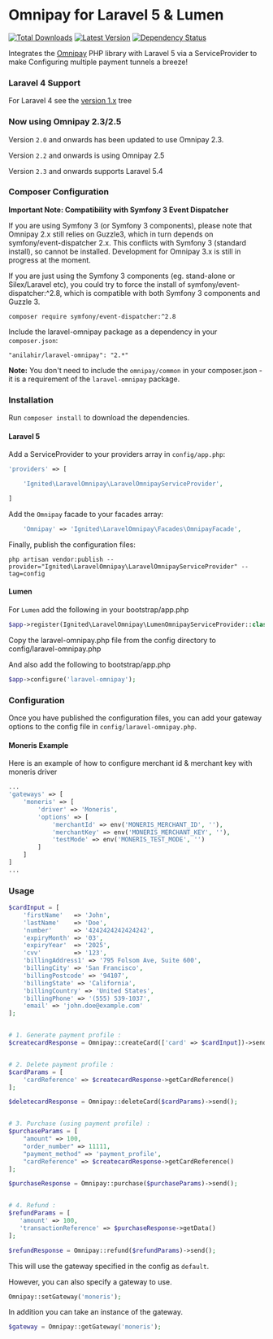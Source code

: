 Omnipay for Laravel 5 & Lumen
==============

[![Total Downloads](https://img.shields.io/packagist/dt/ignited/laravel-omnipay.svg)](https://packagist.org/packages/ignited/laravel-omnipay)
[![Latest Version](http://img.shields.io/packagist/v/ignited/laravel-omnipay.svg)](https://github.com/ignited/laravel-omnipay/releases)
[![Dependency Status](https://www.versioneye.com/php/ignited:laravel-omnipay/badge.svg)](https://www.versioneye.com/php/ignited:laravel-omnipay)

Integrates the [Omnipay](https://github.com/adrianmacneil/omnipay) PHP library with Laravel 5 via a ServiceProvider to make Configuring multiple payment tunnels a breeze!

### Laravel 4 Support

For Laravel 4 see the [version 1.x](https://github.com/ignited/laravel-omnipay/tree/1.1.0) tree

### Now using Omnipay 2.3/2.5
 
Version `2.0` and onwards has been updated to use Omnipay 2.3.

Version `2.2` and onwards is using Omnipay 2.5

Version `2.3` and onwards supports Laravel 5.4

### Composer Configuration

**Important Note: Compatibility with Symfony 3 Event Dispatcher**

If you are using Symfony 3 (or Symfony 3 components), please note that Omnipay 2.x still relies on Guzzle3, which in turn depends on symfony/event-dispatcher 2.x. This conflicts with Symfony 3 (standard install), so cannot be installed. Development for Omnipay 3.x is still in progress at the moment.

If you are just using the Symfony 3 components (eg. stand-alone or Silex/Laravel etc), you could try to force the install of symfony/event-dispatcher:^2.8, which is compatible with both Symfony 3 components and Guzzle 3.

```
composer require symfony/event-dispatcher:^2.8
```

Include the laravel-omnipay package as a dependency in your `composer.json`:

    "anilahir/laravel-omnipay": "2.*"
    
**Note:** You don't need to include the `omnipay/common` in your composer.json - it is a requirement of the `laravel-omnipay` package.

### Installation

Run `composer install` to download the dependencies.

#### Laravel 5

Add a ServiceProvider to your providers array in `config/app.php`:

```php
'providers' => [

	'Ignited\LaravelOmnipay\LaravelOmnipayServiceProvider',

]
```

Add the `Omnipay` facade to your facades array:

```php
	'Omnipay' => 'Ignited\LaravelOmnipay\Facades\OmnipayFacade',
```

Finally, publish the configuration files:

```
php artisan vendor:publish --provider="Ignited\LaravelOmnipay\LaravelOmnipayServiceProvider" --tag=config
```

#### Lumen

For `Lumen` add the following in your bootstrap/app.php
```php
$app->register(Ignited\LaravelOmnipay\LumenOmnipayServiceProvider::class);
```

Copy the laravel-omnipay.php file from the config directory to config/laravel-omnipay.php

And also add the following to bootstrap/app.php
```php
$app->configure('laravel-omnipay');
```

### Configuration

Once you have published the configuration files, you can add your gateway options to the config file in `config/laravel-omnipay.php`.

#### Moneris Example
Here is an example of how to configure merchant id & merchant key with moneris driver

```php
...
'gateways' => [
    'moneris' => [
        'driver' => 'Moneris',
        'options' => [
            'merchantId' => env('MONERIS_MERCHANT_ID', ''),
            'merchantKey' => env('MONERIS_MERCHANT_KEY', ''),
            'testMode' => env('MONERIS_TEST_MODE', '')
        ]
    ]
]
...
```


### Usage

```php
$cardInput = [
    'firstName'   => 'John',
    'lastName'    => 'Doe',
    'number'      => '4242424242424242',
    'expiryMonth' => '03',
    'expiryYear'  => '2025',
    'cvv'         => '123',
    'billingAddress1' => '795 Folsom Ave, Suite 600',
    'billingCity' => 'San Francisco',
    'billingPostcode' => '94107',
    'billingState' => 'California',
    'billingCountry' => 'United States',
    'billingPhone' => '(555) 539-1037',
    'email' => 'john.doe@example.com'
];


# 1. Generate payment profile :
$createcardResponse = Omnipay::createCard(['card' => $cardInput])->send();


# 2. Delete payment profile :
$cardParams = [
    'cardReference' => $createcardResponse->getCardReference()
];

$deletecardResponse = Omnipay::deleteCard($cardParams)->send();


# 3. Purchase (using payment profile) :
$purchaseParams = [
    "amount" => 100,
    "order_number" => 11111,
    "payment_method" => 'payment_profile',
    "cardReference" => $createcardResponse->getCardReference() 
];

$purchaseResponse = Omnipay::purchase($purchaseParams)->send();


# 4. Refund :
$refundParams = [
   'amount' => 100,
   'transactionReference' => $purchaseResponse->getData()
];

$refundResponse = Omnipay::refund($refundParams)->send();
```
    
This will use the gateway specified in the config as `default`.

However, you can also specify a gateway to use.

```php
Omnipay::setGateway('moneris');
```
    
In addition you can take an instance of the gateway.

```php
$gateway = Omnipay::getGateway('moneris');
```
